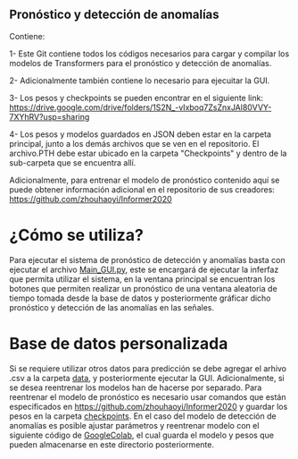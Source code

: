 ## Pronóstico y detección de anomalías

Contiene:

1- Este Git contiene todos los códigos necesarios para cargar y compilar los modelos de Transformers para el pronóstico y detección de anomalías. 

2- Adicionalmente también contiene lo necesario para ejecuitar la GUI.

3- Los pesos y checkpoints se pueden encontrar en el siguiente link: https://drive.google.com/drive/folders/1S2N_-vIxboq7ZsZnxJAl80VVY-7XYhRV?usp=sharing

4- Los pesos y modelos guardados en JSON deben estar en la carpeta principal, junto a los demás archivos que se ven en el repositorio. El archivo.PTH debe estar ubicado      en la carpeta "Checkpoints" y dentro de la sub-carpeta que se encuentra allí.

Adicionalmente, para entrenar el modelo de pronóstico contenido aquí se puede obtener información adicional en el repositorio de sus creadores: https://github.com/zhouhaoyi/Informer2020

# ¿Cómo se utiliza?

Para ejecutar el sistema de pronóstico de detección y anomalías basta con ejecutar el archivo [Main_GUI.py](/Main_GUi.py), este se encargará de ejecutar la inferfaz que permita utilizar el sistema, en la ventana principal se encuentran los botones que permiten realizar un pronóstico de una ventana aleatoria de tiempo tomada desde la base de datos y posteriormente gráficar dicho pronóstico y detección de las anomalías en las señales.

# Base de datos personalizada

Si se requiere utilizar otros datos para predicción se debe agregar el arhivo .csv a la carpeta [data](/data/ETT/), y posteriormente ejecutar la GUI. Adicionalmente, si se desea reentrenar los modelos han de hacerse por separado. Para reentrenar el modelo de pronóstico es necesario usar comandos que están especificados en https://github.com/zhouhaoyi/Informer2020 y guardar los pesos en la carpeta [checkpoints](/checkpoints/informer_custom_ftM_sl96_ll48_pl24_dm512_nh8_el2_dl1_df2048_atprob_fc5_ebtimeF_dtTrue_mxTrue_test_0/). En el caso del modelo de detección de anomalías es posible ajustar parámetros y reentrenar modelo con el siguiente código de [GoogleColab](https://colab.research.google.com/drive/1Yini-tKGZ8_x9QohfvgElqLnFvwfBAqN?authuser=1), el cual guarda el modelo y pesos que pueden almacenarse en este directorio posteriormente.
